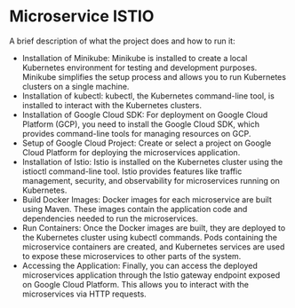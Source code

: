 # Microservice ISTIO

A brief description of what the project does and how to run it:
- Installation of Minikube: Minikube is installed to create a local Kubernetes environment for testing and development purposes. Minikube simplifies the setup process and allows you to run Kubernetes clusters on a single machine.
- Installation of kubectl: kubectl, the Kubernetes command-line tool, is installed to interact with the Kubernetes clusters.
- Installation of Google Cloud SDK: For deployment on Google Cloud Platform (GCP), you need to install the Google Cloud SDK, which provides command-line tools for managing resources on GCP.
- Setup of Google Cloud Project: Create or select a project on Google Cloud Platform for deploying the microservices application.
- Installation of Istio: Istio is installed on the Kubernetes cluster using the istioctl command-line tool. Istio provides features like traffic management, security, and observability for microservices running on Kubernetes.
- Build Docker Images: Docker images for each microservice are built using Maven. These images contain the application code and dependencies needed to run the microservices.
- Run Containers: Once the Docker images are built, they are deployed to the Kubernetes cluster using kubectl commands. Pods containing the microservice containers are created, and Kubernetes services are used to expose these microservices to other parts of the system.
- Accessing the Application: Finally, you can access the deployed microservices application through the Istio gateway endpoint exposed on Google Cloud Platform. This allows you to interact with the microservices via HTTP requests.
